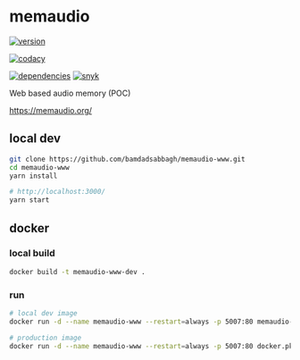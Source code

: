 # memaudio

[![version](https://img.shields.io/github/v/release/memaudio/memaudio-www)](#-memaudio)

[![codacy](https://api.codacy.com/project/badge/Grade/06410ab9e15045bd9327eb71e4d8ddf2)](#-memaudio)

[![dependencies](https://img.shields.io/david/memaudio/memaudio-www)](#-memaudio) [![snyk](https://img.shields.io/snyk/vulnerabilities/github/memaudio/memaudio-www)](#-memaudio)

Web based audio memory (POC)

<https://memaudio.org/>

## local dev

```bash
git clone https://github.com/bamdadsabbagh/memaudio-www.git
cd memaudio-www
yarn install

# http://localhost:3000/
yarn start
```

## docker

### local build

```bash
docker build -t memaudio-www-dev .
```

### run

```bash
# local dev image
docker run -d --name memaudio-www --restart=always -p 5007:80 memaudio-www-dev

# production image
docker run -d --name memaudio-www --restart=always -p 5007:80 docker.pkg.github.com/memaudio/memaudio-www/memaudio-www:latest
```
